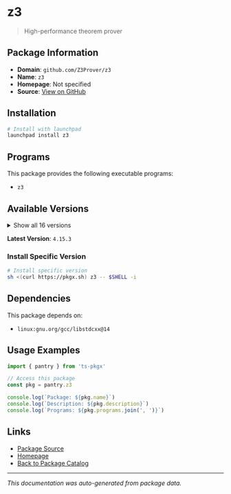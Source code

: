 # z3

> High-performance theorem prover

## Package Information

- **Domain**: `github.com/Z3Prover/z3`
- **Name**: `z3`
- **Homepage**: Not specified
- **Source**: [View on GitHub](https://github.com/pkgxdev/pantry/tree/main/projects/github.com/Z3Prover/z3/package.yml)

## Installation

```bash
# Install with launchpad
launchpad install z3
```

## Programs

This package provides the following executable programs:

- `z3`

## Available Versions

<details>
<summary>Show all 16 versions</summary>

- `4.15.3`, `4.15.2`, `4.15.1`, `4.15.0`, `4.14.1`
- `4.14.0`, `4.13.4`, `4.13.3`, `4.13.2`, `4.13.0`
- `4.12.6`, `4.12.5`, `4.12.4`, `4.12.3`, `4.12.2`
- `4.12.1`

</details>

**Latest Version**: `4.15.3`

### Install Specific Version

```bash
# Install specific version
sh <(curl https://pkgx.sh) z3 -- $SHELL -i
```

## Dependencies

This package depends on:

- `linux:gnu.org/gcc/libstdcxx@14`

## Usage Examples

```typescript
import { pantry } from 'ts-pkgx'

// Access this package
const pkg = pantry.z3

console.log(`Package: ${pkg.name}`)
console.log(`Description: ${pkg.description}`)
console.log(`Programs: ${pkg.programs.join(', ')}`)
```

## Links

- [Package Source](https://github.com/pkgxdev/pantry/tree/main/projects/github.com/Z3Prover/z3/package.yml)
- [Homepage](#)
- [Back to Package Catalog](../../../package-catalog.md)

---

*This documentation was auto-generated from package data.*
